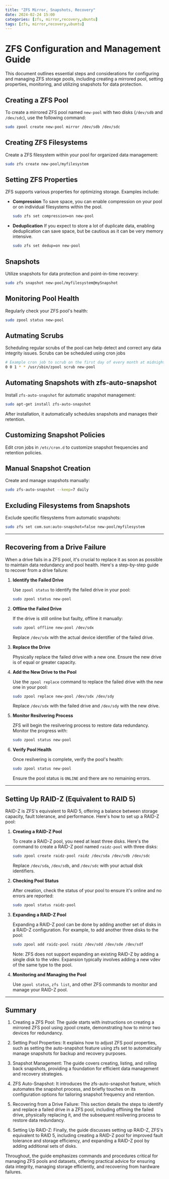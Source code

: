 ```yaml
---
title: "ZFS Mirror, Snapshots, Recovery"
date: 2024-02-24 15:00
categories: [zfs, mirror,recovery,ubuntu]
tags: [zfs, mirror,recovery,ubuntu]
---
```


# ZFS Configuration and Management Guide


This document outlines essential steps and considerations for configuring and managing ZFS storage pools, including creating a mirrored pool, setting properties, monitoring, and utilizing snapshots for data protection.

## Creating a ZFS Pool
To create a mirrored ZFS pool named `new-pool` with two disks (`/dev/sdb` and `/dev/sdc`), use the following command:

```bash
sudo zpool create new-pool mirror /dev/sdb /dev/sdc
```

## Creating ZFS Filesystems
Create a ZFS filesystem within your pool for organized data management:

```bash
sudo zfs create new-pool/myfilesystem
```

## Setting ZFS Properties
ZFS supports various properties for optimizing storage. Examples include:

- **Compression**
To save space, you can enable compression on your pool or on individual filesystems within the pool.

  ```bash
  sudo zfs set compression=on new-pool
  ```

- **Deduplication**
If you expect to store a lot of duplicate data, enabling deduplication can save space, but be cautious as it can be very memory intensive.
  ```bash
  sudo zfs set dedup=on new-pool
  ```

## Snapshots
Utilize snapshots for data protection and point-in-time recovery:

```bash
sudo zfs snapshot new-pool/myfilesystem@mySnapshot
```

## Monitoring Pool Health
Regularly check your ZFS pool's health:

```bash
sudo zpool status new-pool
```

## Autmating Scrubs
Scheduling regular scrubs of the pool can help detect and correct any data integrity issues. Scrubs can be scheduled using cron jobs

```bash
# Example cron job to scrub on the first day of every month at midnight
0 0 1 * * /usr/sbin/zpool scrub new-pool
```

## Automating Snapshots with zfs-auto-snapshot
Install `zfs-auto-snapshot` for automatic snapshot management:

```bash
sudo apt-get install zfs-auto-snapshot
```

After installation, it automatically schedules snapshots and manages their retention.

## Customizing Snapshot Policies
Edit cron jobs in `/etc/cron.d` to customize snapshot frequencies and retention policies.

## Manual Snapshot Creation
Create and manage snapshots manually:

```bash
sudo zfs-auto-snapshot --keep=7 daily
```

## Excluding Filesystems from Snapshots
Exclude specific filesystems from automatic snapshots:

```bash
sudo zfs set com.sun:auto-snapshot=false new-pool/myfilesystem
```

---

## Recovering from a Drive Failure

When a drive fails in a ZFS pool, it's crucial to replace it as soon as possible to maintain data redundancy and pool health. Here's a step-by-step guide to recover from a drive failure:

1. **Identify the Failed Drive**

   Use `zpool status` to identify the failed drive in your pool:

   ```bash
   sudo zpool status new-pool
   ```

2. **Offline the Failed Drive**

   If the drive is still online but faulty, offline it manually:

   ```bash
   sudo zpool offline new-pool /dev/sdx
   ```

   Replace `/dev/sdx` with the actual device identifier of the failed drive.

3. **Replace the Drive**

   Physically replace the failed drive with a new one. Ensure the new drive is of equal or greater capacity.

4. **Add the New Drive to the Pool**

   Use the `zpool replace` command to replace the failed drive with the new one in your pool:

   ```bash
   sudo zpool replace new-pool /dev/sdx /dev/sdy
   ```

   Replace `/dev/sdx` with the failed drive and `/dev/sdy` with the new drive.

5. **Monitor Resilvering Process**

   ZFS will begin the resilvering process to restore data redundancy. Monitor the progress with:

   ```bash
   sudo zpool status new-pool
   ```

6. **Verify Pool Health**

   Once resilvering is complete, verify the pool's health:

   ```bash
   sudo zpool status new-pool
   ```

   Ensure the pool status is `ONLINE` and there are no remaining errors.

---

## Setting Up RAID-Z (Equivalent to RAID 5)

RAID-Z is ZFS's equivalent to RAID 5, offering a balance between storage capacity, fault tolerance, and performance. Here's how to set up a RAID-Z pool:

1. **Creating a RAID-Z Pool**

   To create a RAID-Z pool, you need at least three disks. Here's the command to create a RAID-Z pool named `raidz-pool` with three disks:

   ```bash
   sudo zpool create raidz-pool raidz /dev/sda /dev/sdb /dev/sdc
   ```

   Replace `/dev/sda`, `/dev/sdb`, and `/dev/sdc` with your actual disk identifiers.

2. **Checking Pool Status**

   After creation, check the status of your pool to ensure it's online and no errors are reported:

   ```bash
   sudo zpool status raidz-pool
   ```

3. **Expanding a RAID-Z Pool**

   Expanding a RAID-Z pool can be done by adding another set of disks in a RAID-Z configuration. For example, to add another three disks to the pool:

   ```bash
   sudo zpool add raidz-pool raidz /dev/sdd /dev/sde /dev/sdf
   ```

   Note: ZFS does not support expanding an existing RAID-Z by adding a single disk to the vdev. Expansion typically involves adding a new vdev of the same type to the pool.

4. **Monitoring and Managing the Pool**

   Use `zpool status`, `zfs list`, and other ZFS commands to monitor and manage your RAID-Z pool.

---

## Summary

1. Creating a ZFS Pool: The guide starts with instructions on creating a mirrored ZFS pool using zpool create, demonstrating how to mirror two devices for redundancy.

2. Setting Pool Properties: It explains how to adjust ZFS pool properties, such as setting the auto-snapshot feature using zfs set to automatically manage snapshots for backup and recovery purposes.

3. Snapshot Management: The guide covers creating, listing, and rolling back snapshots, providing a foundation for efficient data management and recovery strategies.

4. ZFS Auto-Snapshot: It introduces the zfs-auto-snapshot feature, which automates the snapshot process, and briefly touches on its configuration options for tailoring snapshot frequency and retention.

5. Recovering from a Drive Failure: This section details the steps to identify and replace a failed drive in a ZFS pool, including offlining the failed drive, physically replacing it, and the subsequent resilvering process to restore data redundancy.

6. Setting Up RAID-Z: Finally, the guide discusses setting up RAID-Z, ZFS's equivalent to RAID 5, including creating a RAID-Z pool for improved fault tolerance and storage efficiency, and expanding a RAID-Z pool by adding additional sets of disks.

Throughout, the guide emphasizes commands and procedures critical for managing ZFS pools and datasets, offering practical advice for ensuring data integrity, managing storage efficiently, and recovering from hardware failures.
